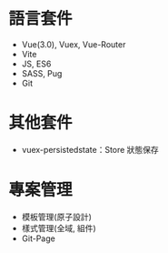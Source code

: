 <!-- TODO: 寫README -->

# 語言套件

-   Vue(3.0), Vuex, Vue-Router
-   Vite
-   JS, ES6
-   SASS, Pug
-   Git

# 其他套件

-   vuex-persistedstate：Store 狀態保存

# 專案管理

-   模板管理(原子設計)
-   樣式管理(全域, 組件)
-   Git-Page
